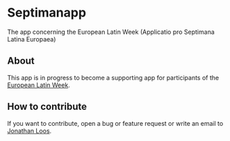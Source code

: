 # Septimanapp
The app concerning the European Latin Week (Applicatio pro Septimana Latina Europaea) 

## About
This app is in progress to become a supporting app for participants of the [European Latin Week](https://www.lateinwochen.de/).

## How to contribute
If you want to contribute, open a bug or feature request or write an email to [Jonathan Loos](mailto:loos.jonathan.martin@gmail.com).

